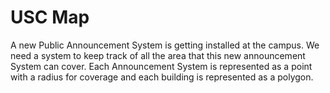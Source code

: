 USC Map
=======================

A new Public Announcement System is getting installed at the
campus. We need a system to keep track of all the area that this
new announcement System can cover. Each Announcement
System is represented as a point with a radius for coverage and
each building is represented as a polygon.